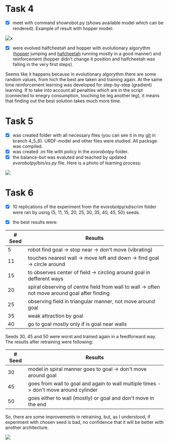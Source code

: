 # Task 4

- [x] meet with command showrobot.py (shows available model which can be rendered). Example of result with hopper model:

![x](https://i.imgur.com/6fRL880.png)

- [x] were evolved halfcheetah and hopper with evolutionary algorythm ([hopper](https://youtu.be/DwQCBcstS-s) jumping and [hafcheetah](https://youtu.be/cbRsPp8j0A0) running mostly in a good manner) and reinforcement (hopper didn't change it position and halfcheetah was falling in the very first steps). 

Seems like it happens because in evolutionary algorythm there are some random values, from hich the best are taken and training again. At the same time reinforcement lesrning was developed for step-by-step (gradient) learning. If to take into account all penalties which are in the script (connected to enegry consumption, touching be leg another leg), it means that finding out the best solution takes much more time.

# Task 5

- [x] was created folder with all necessary files (you can see it in my [git](https://github.com/UralmashFox/BaCR) in branch 4_5_6). URDF-model and other files were studied. All packsge was compiled.
- [x] was created .ini file with policy in the *evorobotpy* folder.
- [x] the balance-bot was evaluted and teached by updated *evorobotpy/bin/es.py* file. Here is a photo of learning process:

![](https://i.imgur.com/okBv30z.png)

# Task 6

- [x] 10 replications of the experiment from the evorobotpy/xdiscrim folder were ran by using {5, 11, 15, 20, 25, 30, 35, 40, 45, 50} seeds.
- [x] the best results were:


| # Seed   | Results  |
| -------- | -------- |
| 5        | robot find goal -> stop near -> don't move (vibrating)    |
| 11       | touches nearest wall -> move left and down -> find goal -> circle around     |
| 15       | to observes center of field -> circling around goal in defferent ways     |
| 20       | spiral observing of centre field from wall to wall -> often not move around goal after finding     |
| 25       | observing field in triangular manner, not move around goal    |
| 35       |  weak attraction by goal     |
| 40       | go to goal mostly only if is goal near walls     |

Seeds 30, 45 and 50 were worst and trained again in a feedforward way. The results after retraining were following:

| # Seed   | Results  |
| -------- | -------- |
| 30       | model in spiral manner goes to goal -> don't move around goal| 
| 45       | goes from wall to goal and again to wall multiple times -> don't move around cylinder    | 
| 50       | goes either to wall (mostly) or goal and don't move in the end | 
So, there are some improvements in retraining, but, as I understood, if experiment with chosen seed is bad, no confidence that it will be better with another architecture.

![](https://i.imgur.com/Bxf6JFp.png)



